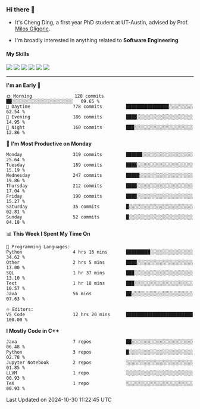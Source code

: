 ### Hi there 👋

* It's Cheng Ding, a first year PhD student at UT-Austin, advised by Prof. [Milos Gligoric](https://users.ece.utexas.edu/~gligoric/).

* I'm broadly interested in anything related to **Software Engineering**.

#### My Skills

![](https://img.shields.io/badge/C++-65318e?logo=cplusplus&logoColor=fff)
![](https://img.shields.io/badge/Python-3e74a2?logo=python&logoColor=fff)
![](https://img.shields.io/badge/C-5654a2?logo=c&logoColor=fff)
![](https://img.shields.io/badge/Go-00aaff?logo=go&logoColor=fff)
![](https://img.shields.io/badge/Docker-0088ff?logo=docker&logoColor=fff)
![](https://img.shields.io/badge/Apache-D22128?logo=apache&logoColor=fff)

---
<!--START_SECTION:waka-->
**I'm an Early 🐤** 

```text
🌞 Morning                120 commits         ██░░░░░░░░░░░░░░░░░░░░░░░   09.65 % 
🌆 Daytime                778 commits         ████████████████░░░░░░░░░   62.54 % 
🌃 Evening                186 commits         ████░░░░░░░░░░░░░░░░░░░░░   14.95 % 
🌙 Night                  160 commits         ███░░░░░░░░░░░░░░░░░░░░░░   12.86 % 
```
📅 **I'm Most Productive on Monday** 

```text
Monday                   319 commits         ██████░░░░░░░░░░░░░░░░░░░   25.64 % 
Tuesday                  189 commits         ████░░░░░░░░░░░░░░░░░░░░░   15.19 % 
Wednesday                247 commits         █████░░░░░░░░░░░░░░░░░░░░   19.86 % 
Thursday                 212 commits         ████░░░░░░░░░░░░░░░░░░░░░   17.04 % 
Friday                   190 commits         ████░░░░░░░░░░░░░░░░░░░░░   15.27 % 
Saturday                 35 commits          █░░░░░░░░░░░░░░░░░░░░░░░░   02.81 % 
Sunday                   52 commits          █░░░░░░░░░░░░░░░░░░░░░░░░   04.18 % 
```


📊 **This Week I Spent My Time On** 

```text
💬 Programming Languages: 
Python                   4 hrs 16 mins       █████████░░░░░░░░░░░░░░░░   34.62 % 
Other                    2 hrs 5 mins        ████░░░░░░░░░░░░░░░░░░░░░   17.00 % 
SQL                      1 hr 37 mins        ███░░░░░░░░░░░░░░░░░░░░░░   13.10 % 
Text                     1 hr 18 mins        ███░░░░░░░░░░░░░░░░░░░░░░   10.57 % 
Java                     56 mins             ██░░░░░░░░░░░░░░░░░░░░░░░   07.63 % 

🔥 Editors: 
VS Code                  12 hrs 20 mins      █████████████████████████   100.00 % 
```

**I Mostly Code in C++** 

```text
Java                     7 repos             ██░░░░░░░░░░░░░░░░░░░░░░░   06.48 % 
Python                   3 repos             █░░░░░░░░░░░░░░░░░░░░░░░░   02.78 % 
Jupyter Notebook         2 repos             ░░░░░░░░░░░░░░░░░░░░░░░░░   01.85 % 
LLVM                     1 repo              ░░░░░░░░░░░░░░░░░░░░░░░░░   00.93 % 
TeX                      1 repo              ░░░░░░░░░░░░░░░░░░░░░░░░░   00.93 % 
```




 Last Updated on 2024-10-30 11:22:45 UTC
<!--END_SECTION:waka-->

